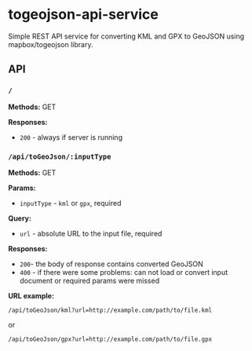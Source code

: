 # togeojson-api-service
Simple REST API service for converting KML and GPX to GeoJSON using mapbox/togeojson library.

## API

### `/`

**Methods:** GET

**Responses:** 
- `200` - always if server is running

### `/api/toGeoJson/:inputType`

**Methods:** GET

**Params:**
- `inputType` - `kml` or `gpx`, required

**Query:**
- `url` - absolute URL to the input file, required

**Responses:** 
- `200`- the body of response contains converted GeoJSON
- `400` - if there were some problems: can not load or convert input document
or required params were missed
 
**URL example:** 
```
/api/toGeoJson/kml?url=http://example.com/path/to/file.kml
```

or

```
/api/toGeoJson/gpx?url=http://example.com/path/to/file.gpx
```



